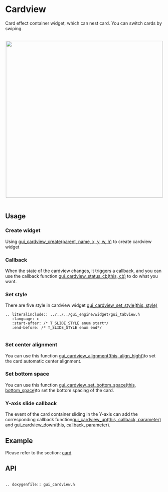 # Cardview

Card effect container widget, which can nest card. You can switch cards by swiping.

<br>
<center><img width="500" src= "https://foruda.gitee.com/images/1700123394899348792/914aadf9_10641540.png "></center>
<br>

## Usage

### Create widget
Using [gui_cardview_create(parent,  name, x, y, w, h)](#gui_cardview_create) to create cardview widget

### Callback
When the state of the cardview changes, it triggers a callback, and you can use the callback function [gui_cardview_status_cb(this, cb)](#gui_cardview_status_cb) to do what you want.

### Set style
There are five style in cardview widget [gui_cardview_set_style(this, style)](#gui_cardview_set_style)

```eval_rst
.. literalinclude:: ../../../gui_engine/widget/gui_tabview.h
   :language: c
   :start-after: /* T_SLIDE_STYLE enum start*/
   :end-before: /* T_SLIDE_STYLE enum end*/
   
```

### Set center alignment
You can use this function [gui_cardview_alignment(this, align_hight)](#gui_cardview_alignment)to set the card automatic center alignment.

### Set bottom space
You can use this function [gui_cardview_set_bottom_space(this, bottom_space)](#gui_cardview_set_bottom_space)to set the bottom spacing of the card.

### Y-axis slide callback
The event of the card container sliding in the Y-axis can add the corresponding callback function[gui_cardview_up(this, callback, parameter)](#gui_cardview_up) and [gui_cardview_down(this, callback, parameter)](#gui_cardview_down).

## Example
Please refer to the section: [card](./gui_card.md)

## API

```eval_rst

.. doxygenfile:: gui_cardview.h

```
